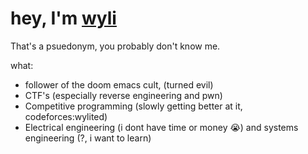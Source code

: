 # hey, I'm [wyli](https://web.wyli.tech)

That's a psuedonym, you probably don't know me.

what:
- follower of the doom emacs cult, (turned evil)
- CTF's (especially reverse engineering and pwn)
- Competitive programming (slowly getting better at it, codeforces:wylited)
- Electrical engineering (i dont have time or money 😭) and systems engineering (?, i want to learn)
